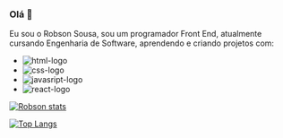 ### Olá 👋

Eu sou o Robson Sousa, sou um programador Front End, atualmente cursando Engenharia de Software, aprendendo e criando projetos com: 

  - <img src="https://img.shields.io/badge/HTML5-E34F26?style=for-the-badge&logo=html5&logoColor=white" alt="html-logo"/>
  - <img src="https://img.shields.io/badge/CSS3-1572B6?style=for-the-badge&logo=css3&logoColor=white" alt="css-logo"/>
  - <img src="https://img.shields.io/badge/JavaScript-F7DF1E?style=for-the-badge&logo=javascript&logoColor=black" alt="javasript-logo"/>
  - <img src="https://img.shields.io/badge/react%20os-0088CC?style=for-the-badge&logo=reactos&logoColor=white" alt="react-logo"/>


  [![Robson stats](https://github-readme-stats.vercel.app/api?username=RobsonBp88)](https://github.com/anuraghazra/github-readme-stats)


  [![Top Langs](https://github-readme-stats.vercel.app/api/top-langs/?username=RobsonBp88)](https://github.com/anuraghazra/github-readme-stats)
